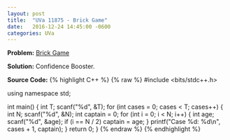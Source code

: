 ```yaml
---
layout: post
title:  "UVa 11875 - Brick Game" 
date:   2016-12-24 14:45:00 -0600
categories: UVa
---
```


**Problem:** [Brick Game]

**Solution:**
Confidence Booster.

**Source Code:**
{% highlight C++ %}
{% raw %}
#include <bits/stdc++.h>

using namespace std;

int main() {
    int T;
    scanf("%d", &T);
    for (int cases = 0; cases < T; cases++) {
        int N;
        scanf("%d", &N);
        int captain = 0;
        for (int i = 0; i < N; i++) {
            int age;
            scanf("%d", &age);
            if (i == N / 2)
                captain = age;
        }
        printf("Case %d: %d\n", cases + 1, captain); 
    }
    return 0;
}
{% endraw %}
{% endhighlight %}

[Brick Game]:https://uva.onlinejudge.org/index.php?option=com_onlinejudge&Itemid=8&category=24&page=show_problem&problem=2986

